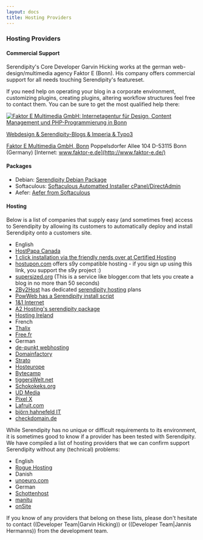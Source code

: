 ```yaml
---
layout: docs
title: Hosting Providers
---
```

### Hosting Providers

#### Commercial Support

Serendipity's Core Developer Garvin Hicking works at the german web-design/multimedia agency Faktor E (Bonn). His company offers commercial support for all needs touching Serendipity's featureset.

If you need help on operating your blog in a corporate environment, customizing plugins, creating plugins, altering workflow structures feel free to contact them. You can be sure to get the most qualified help there:

<a href="http://www.faktor-e.de"><img src="http://www.inpuncto-bonn.de/img_con/logopartner_faktore.gif" alt="Faktor E Multimedia GmbH: Internetagentur für Design, Content Management und PHP-Programmierung in Bonn"></a>

[Webdesign & Serendipity-Blogs & Imperia & Typo3](http://www.faktor-e.de/)

[Faktor E Multimedia GmbH, Bonn](http://www.faktor-e.de/)
Poppelsdorfer Allee 104
D-53115 Bonn (Germany)
[Internet: www.faktor-e.de](http://www.faktor-e.de/)

#### Packages

* Debian: [Serendipity Debian Package](http://packages.debian.org/sid/serendipity)
* Softaculous: [Softaculous Automatted Installer cPanel/DirectAdmin](http://www.softaculous.com/softwares/blogs/Serendipity)
* Aefer: [Aefer from Softaculous](http://www.aefer.com/scripts/php/blogs)

#### Hosting

Below is a list of companies that supply easy (and sometimes free) access to Serendipity by allowing its customers to automatically deploy and install Serendipity onto a customers site.

* English
 * [HostPapa Canada](http://www.hostpapa.ca/serendipity-hosting.html)
 * [1 click installation via the friendly nerds over at Certified Hosting](http://certifiedhosting.com/applications/index.php?act=3)
 * [hostupon.com](http://www.hostupon.com/idevaffiliate/idevaffiliate.php?id=123&tid1=s9y&tid2=61) offers s9y compatible hosting - if you sign up using this link, you support the s9y project :)
 * [supersized.org](http://www.supersized.org/) (This is a service like blogger.com that lets you create a blog in no more than 50 seconds)
 * [2By2Host](http://www.2by2host.com) has dedicated [serendipity hosting](http://www.2by2host.com/serendipity-hosting.html) plans
 * [PowWeb has a Serendipity install script](http://www.powweb.com/)
 * [1&1 Internet](http://faq.1and1.com/applications/click_n_build_applications/4.html)
 * [A2 Hosting's serendipity package](http://www.a2hosting.com/blog-software/serendipity-hosting)
 * [Hosting Ireland](http://www.hostingireland.ie/serendipity-hosting.php)
* French
 * [Thalix](http://www.thalix.com/index.php?/pages/serendipity.html)
 * [Free.fr](http://support.free.fr/web/)
* German
 * [de-punkt webhosting](http://www.de-punkt.de/)
 * [Domainfactory](http://www.domainfactory.de/)
 * [Strato](http://www.strato.de/)
 * [Hosteurope](http://ad.zanox.com/ppc/?17685171C57139021T)
 * [Bytecamp](http://www.bytecamp.net/de/hosting/details/installer/blogs.html)
 * [tiggersWelt.net](http://tiggerswelt.net/Hosting/Blogging/)
 * [Schokokeks.org](http://www.schokokeks.org)
 * [UD Media](http://www.udmedia.de/)
 * [Pixel X](http://www.pixelx.de/scripte.php?id=54)
 * [Lafruit.com](http://www.lafruit.com/static/template-webspace_serendipity.htm)
 * [björn hahnefeld IT](http://www.hahnefeld.de/internet-services_cms-wps-webdesign.html)
 * [checkdomain.de](https://www.checkdomain.de/webhosting/software/)

While Serendipity has no unique or difficult requirements to its environment, it is sometimes good to know if a provider has been tested with Serendipity. We have compiled a list of hosting providers that we can confirm support Serendipity without any (technical) problems:

* English
 * [Rogue Hosting](http://roguehosting.com)
* Danish
 * [unoeuro.com](http://www.unoeuro.com)
* German
 * [Schottenhost](http://www.schottenhost.de/)
 * [manitu](http://www.manitu.de/webhosting/pakete-domains/vergleich/)
 * [onSite](http://www.onsite.org/)

If you know of any providers that belong on these lists, please don't hesitate to contact  ((Developer Team|Garvin Hicking)) or ((Developer Team|Jannis Hermanns)) from the development team.

